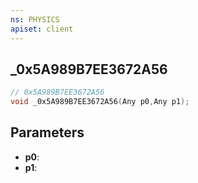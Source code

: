 ```yaml
---
ns: PHYSICS
apiset: client
---
```

## _0x5A989B7EE3672A56

```c
// 0x5A989B7EE3672A56
void _0x5A989B7EE3672A56(Any p0,Any p1);
```


## Parameters
* **p0**:
* **p1**:



